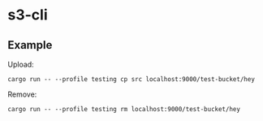 # s3-cli

## Example

Upload:

```
cargo run -- --profile testing cp src localhost:9000/test-bucket/hey
```
Remove:
```
cargo run -- --profile testing rm localhost:9000/test-bucket/hey
```
